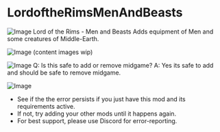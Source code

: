 # LordoftheRimsMenAndBeasts

![Image](https://i.imgur.com/F9Pv3pa.png)
Lord of the Rims - Men and Beasts Adds equipment of Men and some creatures of Middle-Earth.


![Image](https://i.imgur.com/9EUqtcn.png)
(content images wip)

	
![Image](https://i.imgur.com/XzjgGHm.png)
Q: Is this safe to add or remove midgame?
A: Yes its safe to add and should be safe to remove midgame.


![Image](https://i.imgur.com/yoI0PuL.png)
- See if the the error persists if you just have this mod and its requirements active.
- If not, try adding your other mods until it happens again.
- For best support, please use Discord for error-reporting.




